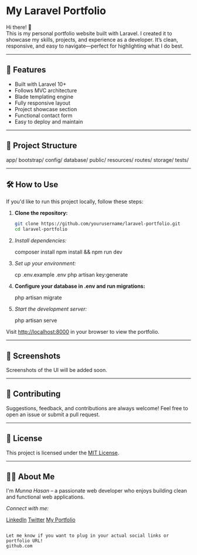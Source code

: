 
# My Laravel Portfolio

Hi there! 👋  
This is my personal portfolio website built with Laravel. I created it to showcase my skills, projects, and experience as a developer. It’s clean, responsive, and easy to navigate—perfect for highlighting what I do best.

---

## 🚀 Features

- Built with Laravel 10+
- Follows MVC architecture
- Blade templating engine
- Fully responsive layout
- Project showcase section
- Functional contact form
- Easy to deploy and maintain

---

## 📁 Project Structure

app/
bootstrap/
config/
database/
public/
resources/
routes/
storage/
tests/


---

## 🛠️ How to Use

If you'd like to run this project locally, follow these steps:

1. **Clone the repository:**
   ```bash
   git clone https://github.com/yourusername/laravel-portfolio.git
   cd laravel-portfolio
   

2. *Install dependencies:*
   
   composer install
   npm install && npm run dev
   

3. *Set up your environment:*
   
   cp .env.example .env
   php artisan key:generate
   

4. **Configure your database in .env and run migrations:**
   
   php artisan migrate
   

5. *Start the development server:*
   
   php artisan serve
   

Visit [http://localhost:8000](http://localhost:8000) in your browser to view the portfolio.

---

## 📸 Screenshots

Screenshots of the UI will be added soon.

---

## 🤝 Contributing

Suggestions, feedback, and contributions are always welcome! Feel free to open an issue or submit a pull request.

---

## 📄 License

This project is licensed under the [MIT License](LICENSE).

---

## 🙋‍♂️ About Me

I'm *Munna Hasan* – a passionate web developer who enjoys building clean and functional web applications.

*Connect with me:*

[LinkedIn](https://linkedin.com/)
[Twitter](https://twitter.com/)
[My Portfolio](http://yourportfolio.com)

```

Let me know if you want to plug in your actual social links or portfolio URL!
github.com
